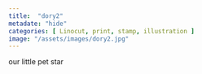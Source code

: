 ```yaml
---
title:  "dory2"
metadate: "hide"
categories: [ Linocut, print, stamp, illustration ]
image: "/assets/images/dory2.jpg"
---
```

our little pet star